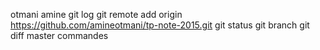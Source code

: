 otmani amine
git log 
git remote add origin https://github.com/amineotmani/tp-note-2015.git
git status
 git branch 
git diff master commandes


